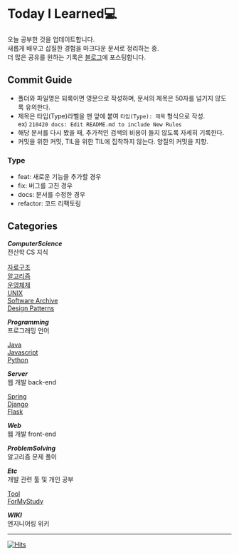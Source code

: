 # Today I Learned💻 
오늘 공부한 것을 업데이트합니다.  
새롭게 배우고 삽질한 경험을 마크다운 문서로 정리하는 중.   
더 많은 공유를 원하는 기록은 [블로그](https://journstory.tistory.com/)에 포스팅합니다.   

## Commit Guide  
- 폴더와 파일명은 되록이면 영문으로 작성하며, 문서의 제목은 50자를 넘기지 않도록 유의한다.    
- 제목은 타입(Type)라벨을 맨 앞에 붙여 `타입(Type): 제목` 형식으로 작성.  
ex) `210420 docs: Edit README.md to include New Rules`  
- 해당 문서를 다시 봤을 때, 추가적인 검색의 비용이 들지 않도록 자세히 기록한다.  
- 커밋을 위한 커밋, TIL을 위한 TIL에 집착하지 않는다. 양질의 커밋을 지향.  
  
### Type  
- feat: 새로운 기능을 추가할 경우  
- fix: 버그를 고친 경우  
- docs: 문서를 수정한 경우  
- refactor: 코드 리팩토링
  
## Categories
**_ComputerScience_**    
전산학 CS 지식   
    
[자료구조](ComputerScience/DataStructure)  
[알고리즘](ComputerScience/Alogorithm)  
[운영체제](ComputerScience/OperatingSystem)  
[UNIX](ComputerScience/UNIX)  
[Software Archive](ComputerScience/SoftwareArchive)    
[Design Patterns](ComputerScience/DesignPatterns)
  
**_Programming_**   
프로그래밍 언어 
    
[Java](Programming/JAVA)       
[Javascript](Programming/JavaScript)    
[Python](Programming/Python)    
  
**_Server_**    
웹 개발 back-end  
    
[Spring](Server/Spring)  
[Django](Server/Django)  
[Flask](Server/Flask)  
  
**_Web_**    
웹 개발 front-end  
    
**_ProblemSolving_**    
알고리즘 문제 풀이  
    
**_Etc_**    
개발 관련 툴 및 개인 공부
   
[Tool](ETC/Tool)    
[ForMyStudy](ETC/ForMyStudy)    
     
**_WIKI_**    
엔지니어링 위키   

---
[![Hits](https://hits.seeyoufarm.com/api/count/incr/badge.svg?url=https%3A%2F%2Fgithub.com%2FJourney-han%2FTIL&count_bg=%233DC899&title_bg=%23555555&icon=&icon_color=%23E7E7E7&title=hits&edge_flat=false)](https://hits.seeyoufarm.com)                    
